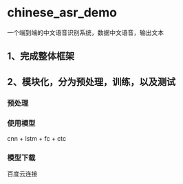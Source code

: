 # chinese_asr_demo
一个端到端的中文语音识别系统，数据中文语音，输出文本
## 1、完成整体框架
## 2、模块化，分为预处理，训练，以及测试
### 预处理

### 使用模型
cnn + lstm + fc + ctc
 
### 模型下载
百度云连接
